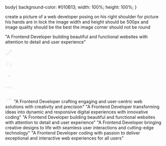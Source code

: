body{
    background-color: #010B13;
    width: 100%;
    height: 100%;
}

create a picture of a web developer posing on his right shoulder for picture his hands are in lock the image width and height should be 500px and image quality should be the best  the image corner should not be round

"A Frontend Developer building beautiful and functional websites with attention to detail and user experience"


<box-icon name='happy' type='solid' color='#fffa00' ></box-icon>
<box-icon name='laugh' type='solid' color='#fffa00' ></box-icon>

<!-- brush -->
<svg xmlns="http://www.w3.org/2000/svg" height="24px" viewBox="0 -960 960 960" width="24px" fill="#e8eaed"><path d="M240-120q-45 0-89-22t-71-58q26 0 53-20.5t27-59.5q0-50 35-85t85-35q50 0 85 35t35 85q0 66-47 113t-113 47Zm0-80q33 0 56.5-23.5T320-280q0-17-11.5-28.5T280-320q-17 0-28.5 11.5T240-280q0 23-5.5 42T220-202q5 2 10 2h10Zm230-160L360-470l358-358q11-11 27.5-11.5T774-828l54 54q12 12 12 28t-12 28L470-360Zm-190 80Z"/></svg>

<!-- code brackets -->
<svg xmlns="http://www.w3.org/2000/svg" height="24px" viewBox="0 -960 960 960" width="24px" fill="#e8eaed"><path d="M320-240 80-480l240-240 57 57-184 184 183 183-56 56Zm320 0-57-57 184-184-183-183 56-56 240 240-240 240Z"/></svg>

<!-- js -->
<svg xmlns="http://www.w3.org/2000/svg" height="24px" viewBox="0 -960 960 960" width="24px" fill="#e8eaed"><path d="M300-360q-25 0-42.5-17.5T240-420v-40h60v40h60v-180h60v180q0 25-17.5 42.5T360-360h-60Zm220 0q-17 0-28.5-11.5T480-400v-40h60v20h80v-40H520q-17 0-28.5-11.5T480-500v-60q0-17 11.5-28.5T520-600h120q17 0 28.5 11.5T680-560v40h-60v-20h-80v40h100q17 0 28.5 11.5T680-460v60q0 17-11.5 28.5T640-360H520Z"/></svg>

<!-- html -->
<svg xmlns="http://www.w3.org/2000/svg" height="24px" viewBox="0 -960 960 960" width="24px" fill="#e8eaed"><path d="M0-360v-240h60v80h80v-80h60v240h-60v-100H60v100H0Zm310 0v-180h-70v-60h200v60h-70v180h-60Zm170 0v-200q0-17 11.5-28.5T520-600h180q17 0 28.5 11.5T740-560v200h-60v-180h-40v140h-60v-140h-40v180h-60Zm320 0v-240h60v180h100v60H800Z"/></svg>





<!-- css -->
<svg xmlns="http://www.w3.org/2000/svg" height="24px" viewBox="0 -960 960 960" width="24px" fill="#e8eaed"><path d="M420-360q-17 0-28.5-11.5T380-400v-40h60v20h80v-40H420q-17 0-28.5-11.5T380-500v-60q0-17 11.5-28.5T420-600h120q17 0 28.5 11.5T580-560v40h-60v-20h-80v40h100q17 0 28.5 11.5T580-460v60q0 17-11.5 28.5T540-360H420Zm260 0q-17 0-28.5-11.5T640-400v-40h60v20h80v-40H680q-17 0-28.5-11.5T640-500v-60q0-17 11.5-28.5T680-600h120q17 0 28.5 11.5T840-560v40h-60v-20h-80v40h100q17 0 28.5 11.5T840-460v60q0 17-11.5 28.5T800-360H680Zm-520 0q-17 0-28.5-11.5T120-400v-160q0-17 11.5-28.5T160-600h120q17 0 28.5 11.5T320-560v40h-60v-20h-80v120h80v-20h60v40q0 17-11.5 28.5T280-360H160Z"/></svg>
"A Frontend Developer crafting engaging and user-centric web solutions with creativity and precision"
"A Frontend Developer transforming ideas into dynamic and responsive digital experiences with innovative coding"
"A Frontend Developer building beautiful and functional websites with attention to detail and user experience"
"A Frontend Developer bringing creative designs to life with seamless user interactions and cutting-edge technology"
"A Frontend Developer coding with passion to deliver exceptional and interactive web experiences for all users"